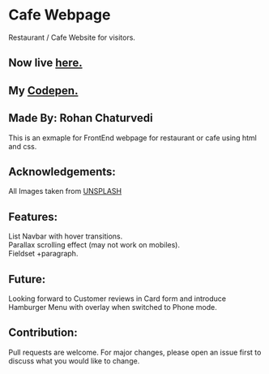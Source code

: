 # Cafe Webpage

Restaurant / Cafe Website for visitors.

## Now live [here.](https://cafe-by-idevrutahc.netlify.app) 

## My [Codepen.](https://codepen.io/Ridevrutahc/pen/qBmKmKg)  

## Made By: Rohan Chaturvedi
This is an exmaple for FrontEnd webpage for restaurant or cafe using html and css.  

## Acknowledgements:
All Images taken from [UNSPLASH](https://unsplash.com/)  

## Features:
List Navbar with hover transitions.  
Parallax scrolling effect (may not work on mobiles).  
Fieldset +paragraph.  

## Future:
Looking forward to Customer reviews in Card form and introduce Hamburger Menu with overlay when switched to Phone mode.

## Contribution:
Pull requests are welcome. For major changes, please open an issue first to discuss what you would like to change.  

